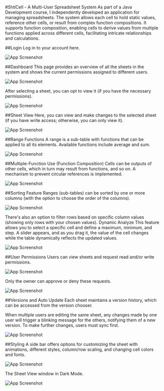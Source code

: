#ShtiCell - A Multi-User Spreadsheet System
As part of a Java Development course, I independently developed an application for managing spreadsheets. The system allows each cell to hold static values, reference other cells, or result from complex function compositions. It supports function composition, enabling cells to derive values from multiple functions applied across different cells, facilitating intricate relationships and calculations.

##Login
Log in to your account here.

![App Screenshot](./readme-images/login.png)

##Dashboard
This page provides an overview of all the sheets in the system and shows the current permissions assigned to different users.

![App Screenshot](./readme-images/dashboard.png)


After selecting a sheet, you can opt to view it (if you have the necessary permissions).

![App Screenshot](./readme-images/view-sheet-button.png)


##Sheet View
Here, you can view and make changes to the selected sheet (if you have write access; otherwise, you can only view it).

![App Screenshot](./readme-images/sheet-view.png)

##Range Functions
A range is a sub-table with functions that can be applied to all its elements. Available functions include average and sum.

![App Screenshot](./readme-images/sum-example.png)

##Multiple-Function Use (Function Composition)
Cells can be outputs of other cells, which in turn may result from functions, and so on. A mechanism to prevent circular references is implemented.

![App Screenshot](./readme-images/multiple-functions.png)

##Sorting Feature
Ranges (sub-tables) can be sorted by one or more columns (with the option to choose the order of the columns).

![App Screenshot](./readme-images/sort.png)


There's also an option to filter rows based on specific column values (showing only rows with your chosen values).
Dynamic Analyze
This feature allows you to select a specific cell and define a maximum, minimum, and step. A slider appears, and as you drag it, the value of the cell changes while the table dynamically reflects the updated values.

![App Screenshot](./readme-images/dynamic-analyze.png)


##User Permissions
Users can view sheets and request read and/or write permissions.

![App Screenshot](./readme-images/request-permission.png)

Only the owner can approve or deny these requests.

![App Screenshot](./readme-images/grant-permission.png)

##Versions and Auto Update
Each sheet maintains a version history, which can be accessed from the version chooser.

When multiple users are editing the same sheet, any changes made by one user will trigger a blinking message for the others, notifying them of a new version. To make further changes, users must sync first.

![App Screenshot](./readme-images/new-version-message.png)

##Styling
A side bar offers options for customizing the sheet with animations, different styles, column/row scaling, and changing cell colors and fonts.

![App Screenshot](./readme-images/customize-options.png)

The Sheet View window in Dark Mode.

![App Screenshot](./readme-images/dark-mode.png)

